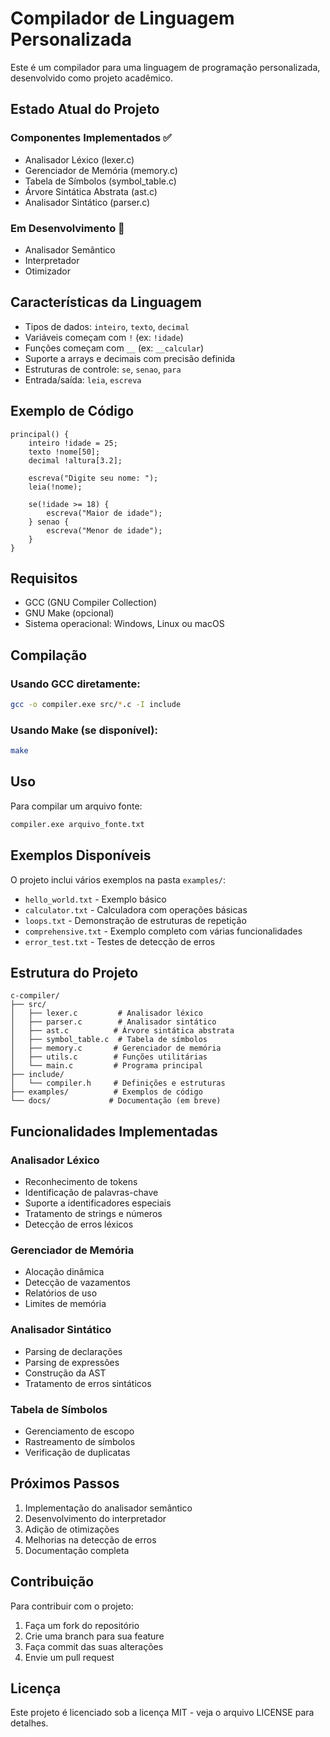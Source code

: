 # Compilador de Linguagem Personalizada

Este é um compilador para uma linguagem de programação personalizada, desenvolvido como projeto acadêmico.

## Estado Atual do Projeto

### Componentes Implementados ✅
- Analisador Léxico (lexer.c)
- Gerenciador de Memória (memory.c)
- Tabela de Símbolos (symbol_table.c)
- Árvore Sintática Abstrata (ast.c)
- Analisador Sintático (parser.c)

### Em Desenvolvimento 🚧
- Analisador Semântico
- Interpretador
- Otimizador

## Características da Linguagem

- Tipos de dados: `inteiro`, `texto`, `decimal`
- Variáveis começam com `!` (ex: `!idade`)
- Funções começam com `__` (ex: `__calcular`)
- Suporte a arrays e decimais com precisão definida
- Estruturas de controle: `se`, `senao`, `para`
- Entrada/saída: `leia`, `escreva`

## Exemplo de Código

```
principal() {
    inteiro !idade = 25;
    texto !nome[50];
    decimal !altura[3.2];
    
    escreva("Digite seu nome: ");
    leia(!nome);
    
    se(!idade >= 18) {
        escreva("Maior de idade");
    } senao {
        escreva("Menor de idade");
    }
}
```

## Requisitos

- GCC (GNU Compiler Collection)
- GNU Make (opcional)
- Sistema operacional: Windows, Linux ou macOS

## Compilação

### Usando GCC diretamente:
```bash
gcc -o compiler.exe src/*.c -I include
```

### Usando Make (se disponível):
```bash
make
```

## Uso

Para compilar um arquivo fonte:

```bash
compiler.exe arquivo_fonte.txt
```

## Exemplos Disponíveis

O projeto inclui vários exemplos na pasta `examples/`:

- `hello_world.txt` - Exemplo básico
- `calculator.txt` - Calculadora com operações básicas
- `loops.txt` - Demonstração de estruturas de repetição
- `comprehensive.txt` - Exemplo completo com várias funcionalidades
- `error_test.txt` - Testes de detecção de erros

## Estrutura do Projeto

```
c-compiler/
├── src/
│   ├── lexer.c         # Analisador léxico
│   ├── parser.c        # Analisador sintático
│   ├── ast.c          # Árvore sintática abstrata
│   ├── symbol_table.c  # Tabela de símbolos
│   ├── memory.c       # Gerenciador de memória
│   ├── utils.c        # Funções utilitárias
│   └── main.c         # Programa principal
├── include/
│   └── compiler.h     # Definições e estruturas
├── examples/          # Exemplos de código
└── docs/             # Documentação (em breve)
```

## Funcionalidades Implementadas

### Analisador Léxico
- Reconhecimento de tokens
- Identificação de palavras-chave
- Suporte a identificadores especiais
- Tratamento de strings e números
- Detecção de erros léxicos

### Gerenciador de Memória
- Alocação dinâmica
- Detecção de vazamentos
- Relatórios de uso
- Limites de memória

### Analisador Sintático
- Parsing de declarações
- Parsing de expressões
- Construção da AST
- Tratamento de erros sintáticos

### Tabela de Símbolos
- Gerenciamento de escopo
- Rastreamento de símbolos
- Verificação de duplicatas

## Próximos Passos

1. Implementação do analisador semântico
2. Desenvolvimento do interpretador
3. Adição de otimizações
4. Melhorias na detecção de erros
5. Documentação completa

## Contribuição

Para contribuir com o projeto:

1. Faça um fork do repositório
2. Crie uma branch para sua feature
3. Faça commit das suas alterações
4. Envie um pull request

## Licença

Este projeto é licenciado sob a licença MIT - veja o arquivo LICENSE para detalhes.
